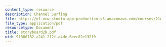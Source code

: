 ```yaml
---
content_type: resource
description: Channel Surfing
file: https://ol-ocw-studio-app-production.s3.amazonaws.com/courses/21m-734-lighting-design-for-the-theatre-fall-2003/91380782a241212fa4de6eec82e132f0_storyboard2b.pdf
file_type: application/pdf
resourcetype: Document
title: storyboard2b.pdf
uid: 91380782-a241-212f-a4de-6eec82e132f0
---
```

